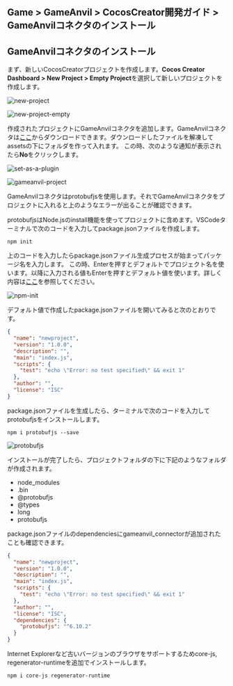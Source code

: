 ## Game > GameAnvil > CocosCreator開発ガイド > GameAnvilコネクタのインストール

## GameAnvilコネクタのインストール

まず、新しいCocosCreatorプロジェクトを作成します。**Cocos Creator Dashboard > New Project > Empty Project**を選択して新しいプロジェクトを作成します。

![new-project](https://static.toastoven.net/prod_gameanvil/images/client-2-new-project.png)

![new-project-empty](https://static.toastoven.net/prod_gameanvil/images/client-2-new-project-empty.png)

作成されたプロジェクトにGameAnvilコネクタを追加します。GameAnvilコネクタは[ここ](https://static.toastoven.net/prod_gameanvil/files/gameanvil-connector-typescript.zip)からダウンロードできます。ダウンロードしたファイルを解凍してassetsの下にフォルダを作って入れます。 この時、次のような通知が表示されたら**No**をクリックします。

![set-as-a-plugin](https://static.toastoven.net/prod_gameanvil/images/client-2-set-as-a-plugin.png)

![gameanvil-project](https://static.toastoven.net/prod_gameanvil/images/client-2-gameanvil-project.png)

GameAnvilコネクタはprotobufjsを使用します。それでGameAnvilコネクタをプロジェクトに入れると上のようなエラーが出ることが確認できます。

protobufjsはNode.jsのinstall機能を使ってプロジェクトに含めます。VSCodeターミナルで次のコードを入力してpackage.jsonファイルを作成します。

```
npm init
```

上のコードを入力したらpackage.jsonファイル生成プロセスが始まってパッケージ名を入力します。 この時、Enterを押すとデフォルトでプロジェクト名を使います。以降に入力される値もEnterを押すとデフォルト値を使います。詳しく内容は[ここ](https://docs.npmjs.com/cli/v6/commands/npm-init)を参照してください。 

![npm-init](https://static.toastoven.net/prod_gameanvil/images/client-2-npm-init.png)

デフォルト値で作成したpackage.jsonファイルを開いてみると次のとおりです。 

```json
{
  "name": "newproject",
  "version": "1.0.0",
  "description": "",
  "main": "index.js",
  "scripts": {
    "test": "echo \"Error: no test specified\" && exit 1"
  },
  "author": "",
  "license": "ISC"
}
```

package.jsonファイルを生成したら、ターミナルで次のコードを入力してprotobufjsをインストールします。

```
npm i protobufjs --save
```

![protobufjs](https://static.toastoven.net/prod_gameanvil/images/client-2-protobufjs.png)

インストールが完了したら、プロジェクトフォルダの下に下記のようなフォルダが作成されます。

- node_modules
- .bin
- @protobufjs
- @types
- long
- protobufjs

package.jsonファイルのdependenciesにgameanvil_connectorが追加されたことも確認できます。

```json
{
  "name": "newproject",
  "version": "1.0.0",
  "description": "",
  "main": "index.js",
  "scripts": {
    "test": "echo \"Error: no test specified\" && exit 1"
  },
  "author": "",
  "license": "ISC",
  "dependencies": {
    "protobufjs": "^6.10.2"
  }
}
```

Internet Explorerなど古いバージョンのブラウザをサポートするためcore-js, regenerator-runtimeを追加でインストールします。

```
npm i core-js regenerator-runtime
```
